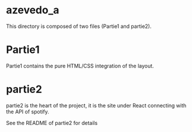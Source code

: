 # azevedo_a
This directory is composed of two files (Partie1 and partie2).
# Partie1
Partie1 contains the pure HTML/CSS integration of the layout.
# partie2
partie2 is the heart of the project, it is the site under React connecting with the API of spotify.

See the README of partie2 for details

